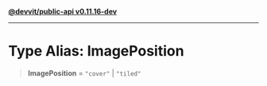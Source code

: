 [**@devvit/public-api v0.11.16-dev**](../../README.md)

---

# Type Alias: ImagePosition

> **ImagePosition** = `"cover"` \| `"tiled"`
